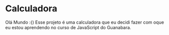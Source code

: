 # Calculadora
Olá Mundo :{)
Esse projeto é uma calculadora que eu decidi fazer com oque eu estou aprendendo no curso de JavaScript do Guanabara.
